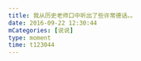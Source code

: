 ```yaml
---
title: 我从历史老师口中听出了些许常德话。。
date: 2016-09-22 12:30:44
mCategories: [说说]
type: moment
time: t123044
---
```


